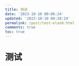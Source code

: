 ```yaml
---
title: 测试
date: '2023-10-10 00:06:24'
updated: '2023-10-10 00:28:24'
permalink: /post/test-elan8.html
comments: true
toc: true
---
```


# 测试

‍
